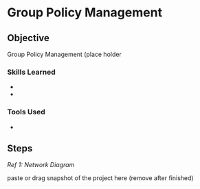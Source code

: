 # Group Policy Management 

## Objective
  
Group Policy Management (place holder

### Skills Learned

-
- 

### Tools Used

- 

## Steps

*Ref 1: Network Diagram*

paste or drag snapshot of the project here (remove after finished)
